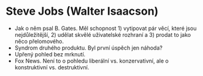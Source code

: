 # Steve Jobs (Walter Isaacson)
* Jak o něm psal B. Gates. Měl schopnost 1) vytipovat pár věcí, které jsou nejdůležitější, 2) udělat skvělé uživatelské rozhraní a 3) prodat to jako něco přelomového.
* Syndrom druhého produktu. Byl první úspěch jen náhoda?
* Upřený pohled bez mrknutí.
* Fox News. Není to o pohledu liberální vs. konzervativní, ale o konstruktivní vs. destruktivní.

